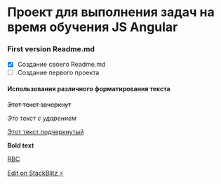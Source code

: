 # Проект для выполнения задач на время обучения JS Angular

### First version Readme.md

- [x] Создание своего Readme.md
- [ ] Создание первого проекта

#### Использования различного форматирования текста 

~~Этот текст зачеркнут~~

<!--Этот комментарий-->

*Это текст с ударением* 

<u>Этот текст подчеркнутый</u>

**Bold text**

[RBC](www.rbc.ru)

[Edit on StackBlitz ⚡️](https://stackblitz.com/edit/angular-qpalzm)
